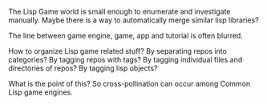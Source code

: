
The Lisp Game world is small enough to enumerate and investigate manually. Maybe there is a way to automatically merge similar lisp libraries?

The line between game engine, game, app and tutorial is often blurred.

How to organize Lisp game related stuff?
By separating repos into categories?
By tagging repos with tags?
By tagging individual files and directories of repos?
By tagging lisp objects? 

What is the point of this? So cross-pollination can occur among Common Lisp game engines.
